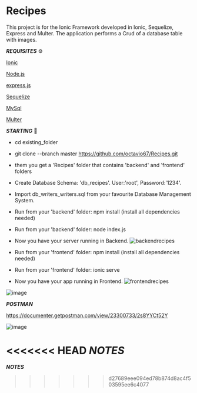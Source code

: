 # Recipes

This project is for the Ionic Framework developed in Ionic, Sequelize, Express and Multer.
The application performs a Crud of a database table with images.


***REQUISITES*** ⚙️

[Ionic](https://ionicframework.com/)


[Node.js](https://nodejs.org/es/)


[express.js](https://expressjs.com/)


[Sequelize](https://sequelize.org/)


[MySql](https://www.mysql.com/)


[Multer](https://www.npmjs.com/package/multer)
 

***STARTING*** 🚀

- cd existing_folder

- git clone --branch master https://github.com/octavio67/Recipes.git

- them you get a 'Recipes' folder that contains 'backend' and 'frontend' folders

- Create Database Schema: 'db_recipes'. User:'root', Password:'1234'.

- Import db_writers_writers.sql from your favourite Database Management System.

- Run from your 'backend' folder: npm install (install all dependencies needed)

- Run from your 'backend' folder: node index.js

- Now you have your server running in Backend.
![backendrecipes](https://user-images.githubusercontent.com/57419892/199983262-a69b6b25-b1ad-4e66-8eb0-a62ee6422cab.JPG)

- Run from your 'frontend' folder: npm install (install all dependencies needed)

- Run from your 'frontend' folder: ionic serve

- Now you have your app running in Frontend.
![frontendrecipes](https://user-images.githubusercontent.com/57419892/199983682-da5bb992-49e6-4113-8730-633d782c271b.JPG)


![image](https://user-images.githubusercontent.com/57419892/199991192-ed115f5c-99b3-40ec-b13d-96453888db8d.png)

          
***POSTMAN***

https://documenter.getpostman.com/view/23300733/2s8YYCt52Y

![image](https://user-images.githubusercontent.com/57419892/199984487-f8dfcada-311b-4830-9454-219f22f8900d.png)



<<<<<<< HEAD
***NOTES***
=======
***NOTES***



>>>>>>> d27689eee094ed78b874d8ac4f503595ee6c4077
